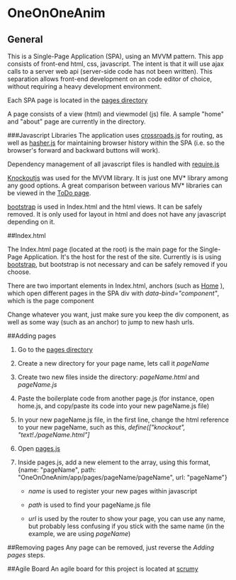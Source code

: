 # OneOnOneAnim

## General

This is a Single-Page Application (SPA), using an MVVM pattern. This app consists of front-end html, css, javascript. The intent is that it will use ajax calls to a server web api (server-side code has not been written). This separation allows front-end development on an code editor of choice, without requiring a heavy development environment.

Each SPA page is located in the [pages directory](/app/pages)

A page consists of a view (html) and viewmodel (js) file. A sample "home" and "about" page are currently in the directory.

###Javascript Libraries
The application uses [crossroads.js](https://millermedeiros.github.io/crossroads.js/) for routing, as well as [hasher.js](https://github.com/millermedeiros/hasher/) for maintaining browser history within the SPA (i.e. so the browser's forward and backward buttons will work).

Dependency management of all javascript files is handled with [require.js](http://requirejs.org/docs/api.html)

[Knockoutjs](http://knockoutjs.com/) was used for the MVVM library. It is just one MV* library among any good options. A great comparison between various MV* libraries can be viewed in the [ToDo page](http://todomvc.com/).

[bootstrap](http://getbootstrap.com/) is used in Index.html and the html views. It can be safely removed. It is only used for layout in html and does not have any javascript depending on it.


##Index.html

The Index.html page (located at the root) is the main page for the Single-Page Application. It's the host for the rest of the site. Currently is is using [bootstrap](http://getbootstrap.com/), but bootstrap is not necessary and can be safely removed if you choose.

There are two important elements in Index.html,
  anchors (such as <a href="#">Home</a> ), which open different pages in the SPA
  div with _data-bind="component"_, which is the page component

Change whatever you want, just make sure you keep the div component, as well as some way (such as an anchor) to jump to new hash urls.

##Adding pages
1. Go to the [pages directory](/app/pages)
2. Create a new directory for your page name, lets call it _pageName_
3. Create two new files inside the directory: _pageName.html_ and _pageName.js_
4. Paste the boilerplate code from another page.js (for instance, open home.js, and copy/paste its code into your new pageName.js file)
5. In your new pageName.js file, in the first line, change the html reference to your new pageName, such as this, _define(["knockout", *"text!./pageName.html"*]_
6. Open [pages.js](/app/pages/pages.js)
7. Inside pages.js, add a new element to the array, using this format, {name: "pageName", path: "OneOnOneAnim/app/pages/pageName/pageName", url: "pageName"}

   - *name* is used to register your new pages within javascript

   - *path* is used to find your pageName.js file

   - *url* is used by the router to show your page, you can use any name, but probably less confusing if you stick with the same name (in the example, we are using _pageName_)

##Removing pages
Any page can be removed, just reverse the _Adding pages_ steps. 

##Agile Board
An agile board for this project is located at [scrumy](https://scrumy.com/oneonone)
